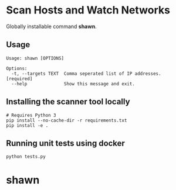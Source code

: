 # Scan Hosts and Watch Networks



Globally installable command **shawn**.

## Usage
```   
Usage: shawn [OPTIONS]

Options:
  -t, --targets TEXT  Comma seperated list of IP addresses.  [required]
  --help              Show this message and exit.

```

## Installing the scanner tool locally
``` 
# Requires Python 3
pip install --no-cache-dir -r requirements.txt  
pip install -e .
```

## Running unit tests using docker
```
python tests.py
```
# shawn
